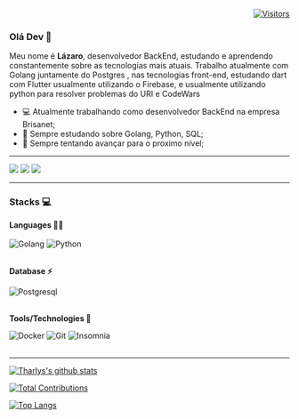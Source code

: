 <div align="right">

[![Visitors](https://komarev.com/ghpvc/?username=Lazaro-Barros&label=Profile%20views&color=0e75b6&style=flat)](https://github.com/Lazaro-Barros)

</div>

### Olá Dev 👋

Meu nome é <b>Lázaro</b>, desenvolvedor BackEnd, estudando e aprendendo constantemente sobre as tecnologias mais atuais. Trabalho atualmente com Golang juntamente do Postgres , nas tecnologias front-end, estudando dart com Flutter usualmente utilizando o Firebase, e usualmente utilizando python para resolver problemas do URI e CodeWars

- 💻 Atualmente trabalhando como desenvolvedor BackEnd na empresa Brisanet;
- 🌱 Sempre estudando sobre Golang, Python, SQL;
- 🔭 Sempre tentando avançar para o proximo nível;

----



[<img src="https://img.shields.io/badge/linkedin-%230077B5.svg?&style=for-the-badge&logo=linkedin&logoColor=white&theme=dark" />](https://www.linkedin.com/in/lazaro-barros-severo/) 
[<img src="https://img.shields.io/badge/instagram-%23E4405F.svg?&style=for-the-badge&logo=instagram&logoColor=white&theme=dark">](https://www.instagram.com/lazaro.barros.severo/) 
[<img src="https://img.shields.io/badge/Gmail-red?&style=for-the-badge&logo=Gmail&logoColor=white&theme=dark&link=mailto:tharlys2015c@gmail.com">](mailto:lazarobs4@gmail.com)   


---

### Stacks :computer:
<p align="left">
  <div>
  <strong> Languages 👨‍💻 </strong>
  
  <br />
  <br />

  <img alt="Golang" src="https://img.shields.io/badge/golang-76B2D7.svg?&style=for-the-badge&logo=go&logoColor=white" />
  <img alt="Python" src="https://img.shields.io/badge/python%20-blue.svg?&style=for-the-badge&logo=python&logoColor=white"/>

  <br />
  <br />
  
</div>

<div>
  

  <strong> Database ⚡ </strong>

  <img alt="Postgresql" src="https://img.shields.io/badge/postgresql%20-blue.svg?&style=for-the-badge&logo=postgresql&logoColor=white"/>

  
  <br />
  <br />
</div>

<div>
  
  <strong> Tools/Technologies 🚀 </strong>
  
  <img alt="Docker" src="https://img.shields.io/badge/Docker-2CA5E0?style=for-the-badge&logo=docker&logoColor=white"/>
  <img alt="Git" src="https://img.shields.io/badge/Git-F05032?style=for-the-badge&logo=git&logoColor=white"/>
  <img alt="Insomnia" src="https://img.shields.io/badge/Insomnia-5849be?style=for-the-badge&logo=Insomnia&logoColor=white"/>

  <br />
  <br />
  
  </p>

</p>

----

<p align="justify">

[![Tharlys's github stats](https://github-readme-stats.vercel.app/api?username=Lazaro-Barros&show_icons=true&theme=dracula&locale=pt-br&title_color=FFF)](https://github.com/anuraghazra/github-readme-stats)

[![Total Contributions](https://github-readme-streak-stats.herokuapp.com/?user=Lazaro-Barros&layout=compact&theme=dracula&locale=pt-br&title_color=FFF)](https://github.com/anuraghazra/github-readme-stats)

[![Top Langs](https://github-readme-stats.vercel.app/api/top-langs/?username=Lazaro-Barros&layout=compact&theme=dracula&locale=pt-br&title_color=FFF)](https://github.com/anuraghazra/github-readme-stats)
</p>
